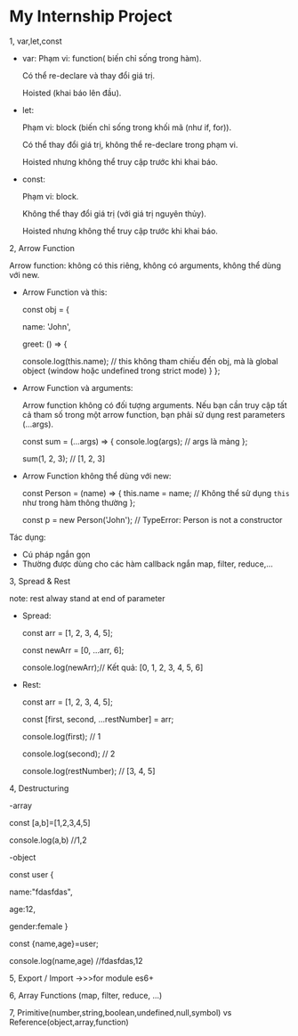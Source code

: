 # My Internship Project

1, var,let,const

- var:
  Phạm vi: function( biến chỉ sống trong hàm).

  Có thể re-declare và thay đổi giá trị.

  Hoisted (khai báo lên đầu).

- let:

  Phạm vi: block (biến chỉ sống trong khối mã (như if, for)).

  Có thể thay đổi giá trị, không thể re-declare trong phạm vi.

  Hoisted nhưng không thể truy cập trước khi khai báo.

- const:

  Phạm vi: block.

  Không thể thay đổi giá trị (với giá trị nguyên thủy).

  Hoisted nhưng không thể truy cập trước khi khai báo.

2, Arrow Function

Arrow function: không có this riêng, không có arguments, không thể dùng với new.

- Arrow Function và this:

  const obj = {

  name: 'John',

  greet: () => {

  console.log(this.name);
  // this không tham chiếu đến obj, mà là global object (window hoặc undefined trong strict mode)
  }
  };

- Arrow Function và arguments:

  Arrow function không có đối tượng arguments. Nếu bạn cần truy cập tất cả tham số trong một arrow function, bạn phải sử dụng rest parameters (...args).

  const sum = (...args) => {
  console.log(args); // args là mảng
  };

  sum(1, 2, 3); // [1, 2, 3]

- Arrow Function không thể dùng với new:

  const Person = (name) => {
  this.name = name; // Không thể sử dụng `this` như trong hàm thông thường
  };

  const p = new Person('John'); // TypeError: Person is not a constructor

Tác dụng:

- Cú pháp ngắn gọn
- Thường được dùng cho các hàm callback ngắn map, filter, reduce,...

3, Spread & Rest

note: rest alway stand at end of parameter

- Spread:

  const arr = [1, 2, 3, 4, 5];

  const newArr = [0, ...arr, 6];

  console.log(newArr);// Kết quả: [0, 1, 2, 3, 4, 5, 6]

- Rest:

  const arr = [1, 2, 3, 4, 5];

  const [first, second, ...restNumber] = arr;

  console.log(first); // 1

  console.log(second); // 2

  console.log(restNumber); // [3, 4, 5]

4, Destructuring

-array

const [a,b]=[1,2,3,4,5]

console.log(a,b) //1,2

-object

const user {

name:"fdasfdas",

age:12,

gender:female
}

const {name,age}=user;

console.log(name,age) //fdasfdas,12

5, Export / Import ->>>for module es6+

6, Array Functions (map, filter, reduce, ...)

7, Primitive(number,string,boolean,undefined,null,symbol) vs Reference(object,array,function)
